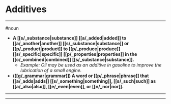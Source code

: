 # Additives
---
#noun
- **A [[s/_substance|substance]] [[a/_added|added]] to [[a/_another|another]] [[s/_substance|substance]] or [[p/_product|product]] to [[p/_produce|produce]] [[s/_specific|specific]] [[p/_properties|properties]] in the [[c/_combined|combined]] [[s/_substance|substance]].**
	- _Example: Oil may be used as an additive in gasoline to improve the lubrication of a small engine._
- **([[g/_grammar|grammar]]) A word or [[p/_phrase|phrase]] that [[a/_adds|adds]] [[s/_something|something]], [[s/_such|such]] as [[a/_also|also]], [[e/_even|even]], or [[n/_nor|nor]].**
---
---
